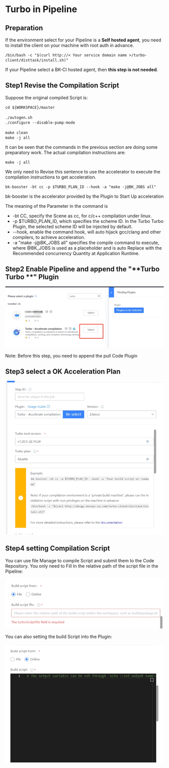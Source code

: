  # Turbo in Pipeline 

 ## Preparation 

 If the environment select for your Pipeline is a **Self hosted agent**, you need to install the client on your machine with root auth in advance. 

```text
/bin/bash -c "$(curl http://< Your service domain name >/turbo-client/disttask/install.sh)"
```

  If your Pipeline select a BK-CI hosted agent, then **this step is not needed**. 

 ## Step1 Revise the Compilation Script 

 Suppose the original compiled Script is: 

```text
cd ${WORKSPACE}/master

./autogen.sh
./configure --disable-pump-mode

make clean
make -j all
```

 It can be seen that the commands in the previous section are doing some preparatory work. The actual compilation instructions are: 

```text
make -j all
```

 We only need to Revise this sentence to use the accelerator to execute the compilation instructions to get acceleration. 

```text
bk-booster -bt cc -p $TURBO_PLAN_ID --hook -a "make -j@BK_JOBS all"
```

 bk-booster is the accelerator provided by the Plugin to Start Up acceleration 

 The meaning of the Parameter in the command is 

 * -bt CC, specify the Scene as cc, for c/c++ compilation under linux. 
 * -p $TURBO\_PLAN\_ID, which specifies the scheme ID. In the Turbo Turbo Plugin, the selected scheme ID will be injected by default. 
 * --hook, enable the command hook, will auto hijack gcc/clang and other compilers, to achieve acceleration. 
 * -a "make -j@BK\_JOBS all" specifies the compile command to execute, where @BK\_JOBS is used as a placeholder and is auto Replace with the Recommended concurrency Quantity at Application Runtime. 

 ## Step2 Enable Pipeline and append the "**Turbo Turbo **" Plugin 

 ![](../../../assets/image%20%2867%29.png) 

 Note: Before this step, you need to append the pull Code Plugin 

 ## Step3 select a OK Acceleration Plan 

 ![](../../../assets/image%20%2860%29.png) 

 ## Step4 setting Compilation Script 

 You can use file Manage to compile Script and submit them to the Code Repository. You only need to Fill In the relative path of the script file in the Pipeline: 

 ![](../../../assets/image%20%2861%29.png) 

 You can also setting the build Script into the Plugin: 

![](../../../assets/image%20%2856%29.png)



